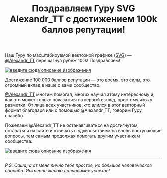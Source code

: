 ﻿---
title: "Поздравляем Гуру SVG Alexandr_TT с достижением 100k баллов репутации!"
se.owner.user_id: 377637
se.owner.display_name: "Sevastopol&#39;"
se.owner.link: "https://ru.meta.stackoverflow.com/users/377637/sevastopol"
se.link: "https://ru.meta.stackoverflow.com/questions/11772/%d0%9f%d0%be%d0%b7%d0%b4%d1%80%d0%b0%d0%b2%d0%bb%d1%8f%d0%b5%d0%bc-%d0%93%d1%83%d1%80%d1%83-svg-alexandr-tt-%d1%81-%d0%b4%d0%be%d1%81%d1%82%d0%b8%d0%b6%d0%b5%d0%bd%d0%b8%d0%b5%d0%bc-100k-%d0%b1%d0%b0%d0%bb%d0%bb%d0%be%d0%b2-%d1%80%d0%b5%d0%bf%d1%83%d1%82%d0%b0%d1%86%d0%b8%d0%b8"
se.question_id: 11772
se.post_type: question
---
<p>Наш Гуру по масштабируемой векторной графике (<a href="https://ru.stackoverflow.com/questions/tagged/svg">SVG</a>) — <a href="https://ru.stackoverflow.com/users/28748/alexandr-tt">@Alexandr_TT</a> перешагнул рубеж 100k! Поздравляем!</p>
<p><a href="https://i.stack.imgur.com/CWMvI.png" rel="nofollow noreferrer"><img src="https://i.stack.imgur.com/CWMvI.png" alt="введите сюда описание изображения" /></a></p>
<p>Достижение 100 000 баллов репутации — это время, это силы, это огромный вклад в наше с вами сообщество.</p>
<p><a href="https://ru.stackoverflow.com/users/28748/alexandr-tt">@Alexandr_TT</a> многим помогал, многих научил этому интересному и, как это может только показаться на первый взгляд, простому языку разметки. От лица всех участников, кто влился в этот векторный формат благодаря или с помощью @Alexandr_TT, говорим Гуру спасибо.</p>
<p>Пожелаем @Alexandr_TT не останавливаться на достигнутом, оставаться на сайте и отвечать с удовольствием на вновь поступающие вопросы, тем самым продолжая помогать другим участникам сообщества.</p>
<p><a href="https://i.stack.imgur.com/pcfs8.png" rel="nofollow noreferrer"><img src="https://i.stack.imgur.com/pcfs8.png" alt="введите сюда описание изображения" /></a></p>
<hr />
<p><em>P.S. Саша, а от меня лично тебе простое, но большое человеческое спасибо. Искренне желаю дальнейших успехов!</em></p>
